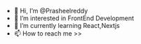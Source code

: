 - 👋 Hi, I’m @Prasheelreddy
- 👀 I’m interested in FrontEnd Development
- 🌱 I’m currently learning React,Nextjs
- 📫 How to reach me >>

<!---
Prasheelreddy/Prasheelreddy is a ✨ special ✨ repository because its `README.md` (this file) appears on your GitHub profile.
You can click the Preview link to take a look at your changes.
--->

